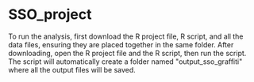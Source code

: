 # SSO_project
To run the analysis, first download the R project file, R script, and all the data files, ensuring they are placed together in the same folder. After downloading, open the R project file and the R script, then run the script. The script will automatically create a folder named "output_sso_graffiti" where all the output files will be saved.
